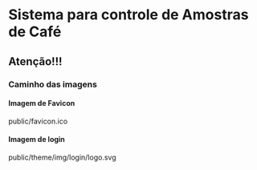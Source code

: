 # Sistema para controle de Amostras de Café

## Atenção!!!

### Caminho das imagens

#### Imagem de Favicon
public/favicon.ico

#### Imagem de login
public/theme/img/login/logo.svg
